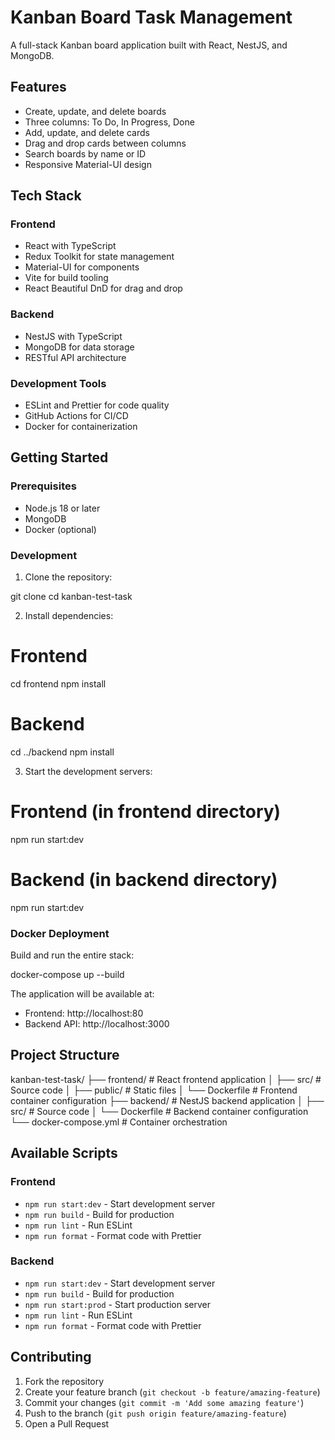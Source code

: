 # Kanban Board Task Management

A full-stack Kanban board application built with React, NestJS, and MongoDB.

## Features

- Create, update, and delete boards
- Three columns: To Do, In Progress, Done
- Add, update, and delete cards
- Drag and drop cards between columns
- Search boards by name or ID
- Responsive Material-UI design

## Tech Stack

### Frontend
- React with TypeScript
- Redux Toolkit for state management
- Material-UI for components
- Vite for build tooling
- React Beautiful DnD for drag and drop

### Backend
- NestJS with TypeScript
- MongoDB for data storage
- RESTful API architecture

### Development Tools
- ESLint and Prettier for code quality
- GitHub Actions for CI/CD
- Docker for containerization

## Getting Started

### Prerequisites
- Node.js 18 or later
- MongoDB
- Docker (optional)

### Development

1. Clone the repository:

git clone <repository-url>
cd kanban-test-task

2. Install dependencies:

# Frontend
cd frontend
npm install

# Backend
cd ../backend
npm install

3. Start the development servers:

# Frontend (in frontend directory)
npm run start:dev

# Backend (in backend directory)
npm run start:dev

### Docker Deployment

Build and run the entire stack:

docker-compose up --build

The application will be available at:
- Frontend: http://localhost:80
- Backend API: http://localhost:3000

## Project Structure

kanban-test-task/
├── frontend/           # React frontend application
│   ├── src/           # Source code
│   ├── public/        # Static files
│   └── Dockerfile     # Frontend container configuration
├── backend/           # NestJS backend application
│   ├── src/          # Source code
│   └── Dockerfile    # Backend container configuration
└── docker-compose.yml # Container orchestration

## Available Scripts

### Frontend
- `npm run start:dev` - Start development server
- `npm run build` - Build for production
- `npm run lint` - Run ESLint
- `npm run format` - Format code with Prettier

### Backend
- `npm run start:dev` - Start development server
- `npm run build` - Build for production
- `npm run start:prod` - Start production server
- `npm run lint` - Run ESLint
- `npm run format` - Format code with Prettier

## Contributing

1. Fork the repository
2. Create your feature branch (`git checkout -b feature/amazing-feature`)
3. Commit your changes (`git commit -m 'Add some amazing feature'`)
4. Push to the branch (`git push origin feature/amazing-feature`)
5. Open a Pull Request